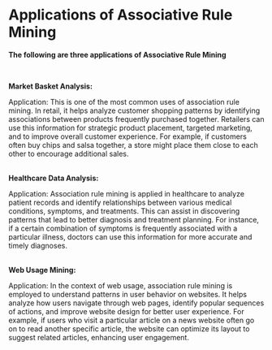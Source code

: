 # Applications of Associative Rule Mining

<b>The following are three applications of Associative Rule Mining</b>

<br>

<b>Market Basket Analysis:</b> <br> <p>

Application: This is one of the most common uses of association rule mining. In retail, it helps analyze customer shopping patterns by identifying associations between products frequently purchased together. Retailers can use this information for strategic product placement, targeted marketing, and to improve overall customer experience. For example, if customers often buy chips and salsa together, a store might place them close to each other to encourage additional sales.
</p><br>
<b>
Healthcare Data Analysis:</b>
<p>

Application: Association rule mining is applied in healthcare to analyze patient records and identify relationships between various medical conditions, symptoms, and treatments. This can assist in discovering patterns that lead to better diagnosis and treatment planning. For instance, if a certain combination of symptoms is frequently associated with a particular illness, doctors can use this information for more accurate and timely diagnoses.</p>
<br>
<b>
Web Usage Mining:</b>
<br><p>
Application: In the context of web usage, association rule mining is employed to understand patterns in user behavior on websites. It helps analyze how users navigate through web pages, identify popular sequences of actions, and improve website design for better user experience. For example, if users who visit a particular article on a news website often go on to read another specific article, the website can optimize its layout to suggest related articles, enhancing user engagement.<p>